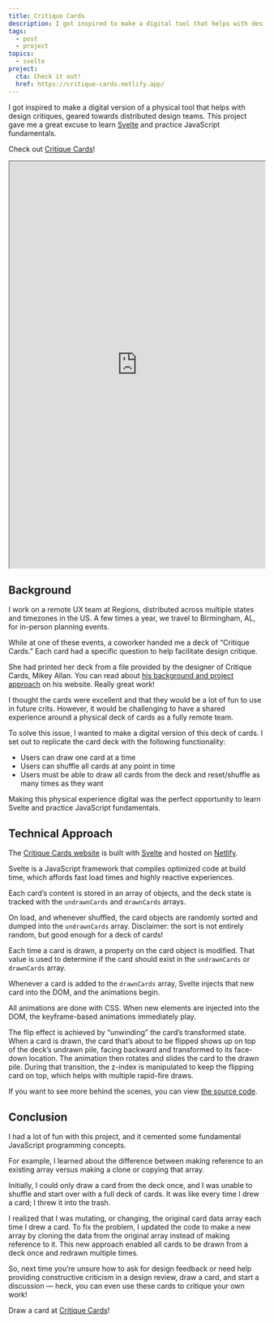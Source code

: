 ```yaml
---
title: Critique Cards
description: I got inspired to make a digital tool that helps with design critiques for distributed teams. This project gave me a great excuse to learn Svelte and practice JavaScript fundamentals.
tags:
  - post
  - project
topics:
  - svelte
project:
  cta: Check it out!
  href: https://critique-cards.netlify.app/
---
```


I got inspired to make a digital version of a physical tool that helps with design critiques, geared towards distributed design teams. This project gave me a great excuse to learn [Svelte](https://svelte.dev/) and practice JavaScript fundamentals.

Check out [Critique Cards]({{project.href}})!

<iframe class="project-iframe" src="https://critique-cards.netlify.app/" title="Critique cards website" width="100%" height="800px"></iframe>

## Background

I work on a remote UX team at Regions, distributed across multiple states and timezones in the US. A few times a year, we travel to Birmingham, AL, for in-person planning events.

While at one of these events, a coworker handed me a deck of “Critique Cards.” Each card had a specific question to help facilitate design critique.

She had printed her deck from a file provided by the designer of Critique Cards, Mikey Allan. You can read about [his background and project approach](https://mikeyallan.com/work/critique-cards) on his website. Really great work!

I thought the cards were excellent and that they would be a lot of fun to use in future crits. However, it would be challenging to have a shared experience around a physical deck of cards as a fully remote team.

To solve this issue, I wanted to make a digital version of this deck of cards. I set out to replicate the card deck with the following functionality:

- Users can draw one card at a time
- Users can shuffle all cards at any point in time
- Users must be able to draw all cards from the deck and reset/shuffle as many times as they want

Making this physical experience digital was the perfect opportunity to learn Svelte and practice JavaScript fundamentals.

## Technical Approach

The [Critique Cards website](critique-cards.netlify.app/) is built with [Svelte](https://svelte.dev/) and hosted on [Netlify](https://www.netlify.com/).

Svelte is a JavaScript framework that compiles optimized code at build time, which affords fast load times and highly reactive experiences.

Each card’s content is stored in an array of objects, and the deck state is tracked with the `undrawnCards` and `drawnCards` arrays.

On load, and whenever shuffled, the card objects are randomly sorted and dumped into the `undrawnCards` array. Disclaimer: the sort is not entirely random, but good enough for a deck of cards!

Each time a card is drawn, a property on the card object is modified. That value is used to determine if the card should exist in the `undrawnCards` or `drawnCards` array.

Whenever a card is added to the `drawnCards` array, Svelte injects that new card into the DOM, and the animations begin.

All animations are done with CSS. When new elements are injected into the DOM, the keyframe-based animations immediately play.

The flip effect is achieved by “unwinding” the card’s transformed state. When a card is drawn, the card that’s about to be flipped shows up on top of the deck’s undrawn pile, facing backward and transformed to its face-down location. The animation then rotates and slides the card to the drawn pile. During that transition, the z-index is manipulated to keep the flipping card on top, which helps with multiple rapid-fire draws.

If you want to see more behind the scenes, you can view [the source code](https://github.com/aharvard/crit-cards).

## Conclusion

I had a lot of fun with this project, and it cemented some fundamental JavaScript programming concepts.

For example, I learned about the difference between making reference to an existing array versus making a clone or copying that array.

Initially, I could only draw a card from the deck once, and I was unable to shuffle and start over with a full deck of cards. It was like every time I drew a card; I threw it into the trash.

I realized that I was mutating, or changing, the original card data array each time I drew a card. To fix the problem, I updated the code to make a new array by cloning the data from the original array instead of making reference to it. This new approach enabled all cards to be drawn from a deck once and redrawn multiple times.

So, next time you’re unsure how to ask for design feedback or need help providing constructive criticism in a design review, draw a card, and start a discussion — heck, you can even use these cards to critique your own work!

Draw a card at [Critique Cards]({{project.href}})!
